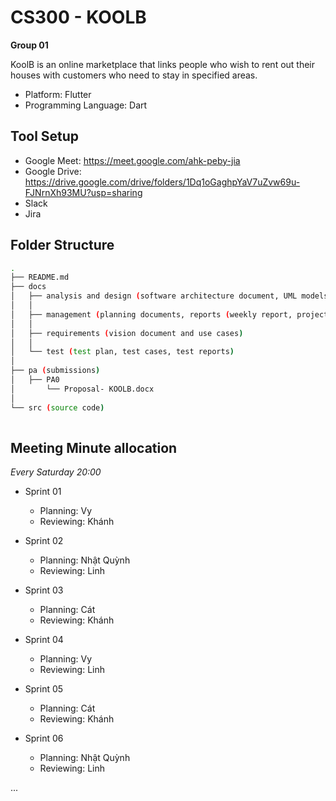 # CS300 - KOOLB
__Group 01__

KoolB is an online marketplace that links people who wish to rent out their houses with customers who need to stay in specified areas.

- Platform: Flutter 
- Programming Language: Dart

## Tool Setup ##
- Google Meet: https://meet.google.com/ahk-peby-jia
- Google Drive: https://drive.google.com/drive/folders/1Dq1oGaghpYaV7uZvw69u-FJNrnXh93MU?usp=sharing
- Slack
- Jira
## Folder Structure ##
```bash
.
├── README.md
├── docs
│   ├── analysis and design (software architecture document, UML models, UI design)
│   │  
│   ├── management (planning documents, reports (weekly report, project status report, etc.)
│   │  
│   ├── requirements (vision document and use cases)
│   │  
│   └── test (test plan, test cases, test reports)
│      
├── pa (submissions)
│   ├── PA0
│       └── Proposal- KOOLB.docx
│   
└── src (source code)
    
```
## Meeting Minute allocation ## 
*Every Saturday 20:00*
- Sprint 01
  - Planning: Vy
  - Reviewing: Khánh

- Sprint 02
  - Planning: Nhật Quỳnh
  - Reviewing: Linh

- Sprint 03
  - Planning: Cát
  - Reviewing: Khánh

- Sprint 04
  - Planning: Vy
  - Reviewing: Linh

- Sprint 05 
  - Planning: Cát
  - Reviewing: Khánh

- Sprint 06
  - Planning: Nhật Quỳnh
  - Reviewing: Linh

...

